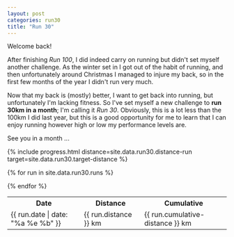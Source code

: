 ```yaml
---
layout: post
categories: run30
title: "Run 30"
---
```


Welcome back!

After finishing <em>Run 100</em>, I did indeed carry on running but didn't set myself another challenge. As the winter set in I got out of the habit of running, and then unfortunately around Christmas I managed to injure my back, so in the first few months of the year I didn't run very much.

Now that my back is (mostly) better, I want to get back into running, but unfortunately I'm lacking fitness. So I've set myself a new challenge to <strong>run 30km in a month</strong>; I'm calling it <em>Run 30</em>. Obviously, this is a lot less than the 100km I did last year, but this is a good opportunity for me to learn that I can enjoy running however high or low my performance levels are.

See you in a month ...

{% include progress.html distance=site.data.run30.distance-run target=site.data.run30.target-distance %}

<table class="table table-striped table-sm table-hover">
  <tr>
    <th>Date</th>
    <th>Distance</th>
    <th>Cumulative</th>
  </tr>

  {% for run in site.data.run30.runs %}
  <tr>
    <td>{{ run.date | date: "%a %e %b" }}</td>
    <td>{{ run.distance }} km</td>
    <td>{{ run.cumulative-distance }} km</td>
  </tr>
  {% endfor %}

</table>
